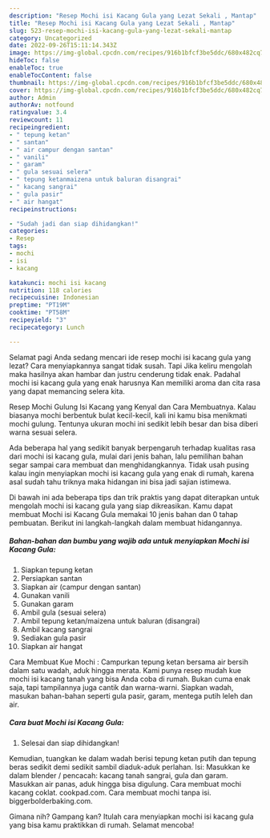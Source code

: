 ```yaml
---
description: "Resep Mochi isi Kacang Gula yang Lezat Sekali , Mantap"
title: "Resep Mochi isi Kacang Gula yang Lezat Sekali , Mantap"
slug: 523-resep-mochi-isi-kacang-gula-yang-lezat-sekali-mantap
category: Uncategorized
date: 2022-09-26T15:11:14.343Z
image: https://img-global.cpcdn.com/recipes/916b1bfcf3be5ddc/680x482cq70/mochi-isi-kacang-gula-foto-resep-utama.jpg
hideToc: false
enableToc: true
enableTocContent: false
thumbnail: https://img-global.cpcdn.com/recipes/916b1bfcf3be5ddc/680x482cq70/mochi-isi-kacang-gula-foto-resep-utama.jpg
cover: https://img-global.cpcdn.com/recipes/916b1bfcf3be5ddc/680x482cq70/mochi-isi-kacang-gula-foto-resep-utama.jpg
author: Admin
authorAv: notfound
ratingvalue: 3.4
reviewcount: 11
recipeingredient:
- " tepung ketan"
- " santan"
- " air campur dengan santan"
- " vanili"
- " garam"
- " gula sesuai selera"
- " tepung ketanmaizena untuk baluran disangrai"
- " kacang sangrai"
- " gula pasir"
- " air hangat"
recipeinstructions:

- "Sudah jadi dan siap dihidangkan!"
categories:
- Resep
tags:
- mochi
- isi
- kacang

katakunci: mochi isi kacang 
nutrition: 118 calories
recipecuisine: Indonesian
preptime: "PT19M"
cooktime: "PT58M"
recipeyield: "3"
recipecategory: Lunch

---
```



Selamat pagi Anda sedang mencari ide resep mochi isi kacang gula yang lezat? Cara menyiapkannya sangat tidak susah. Tapi Jika keliru mengolah maka hasilnya akan hambar dan justru cenderung tidak enak. Padahal mochi isi kacang gula yang enak harusnya Kan memiliki aroma dan cita rasa yang dapat memancing selera kita.


Resep Mochi Gulung Isi Kacang yang Kenyal dan Cara Membuatnya. Kalau biasanya mochi berbentuk bulat kecil-kecil, kali ini kamu bisa menikmati mochi gulung. Tentunya ukuran mochi ini sedikit lebih besar dan bisa diberi warna sesuai selera.

Ada beberapa hal yang sedikit banyak berpengaruh terhadap kualitas rasa dari mochi isi kacang gula, mulai dari jenis bahan, lalu pemilihan bahan segar sampai cara membuat dan menghidangkannya. Tidak usah pusing kalau ingin menyiapkan mochi isi kacang gula yang enak di rumah, karena asal sudah tahu triknya maka hidangan ini bisa jadi sajian istimewa.


Di bawah ini ada beberapa tips dan trik praktis yang dapat diterapkan untuk mengolah mochi isi kacang gula yang siap dikreasikan. Kamu dapat membuat Mochi isi Kacang Gula memakai 10 jenis bahan dan 0 tahap pembuatan. Berikut ini langkah-langkah dalam membuat hidangannya.

<!--inarticleads1-->

##### Bahan-bahan dan bumbu yang wajib ada untuk menyiapkan Mochi isi Kacang Gula:

1. Siapkan  tepung ketan
1. Persiapkan  santan
1. Siapkan  air (campur dengan santan)
1. Gunakan  vanili
1. Gunakan  garam
1. Ambil  gula (sesuai selera)
1. Ambil  tepung ketan/maizena untuk baluran (disangrai)
1. Ambil  kacang sangrai
1. Sediakan  gula pasir
1. Siapkan  air hangat


Cara Membuat Kue Mochi : Campurkan tepung ketan bersama air bersih dalam satu wadah, aduk hingga merata. Kami punya resep mudah kue mochi isi kacang tanah yang bisa Anda coba di rumah. Bukan cuma enak saja, tapi tampilannya juga cantik dan warna-warni. Siapkan wadah, masukan bahan-bahan seperti gula pasir, garam, mentega putih leleh dan air. 

<!--inarticleads2-->

##### Cara buat Mochi isi Kacang Gula:


1. Selesai dan siap dihidangkan!

Kemudian, tuangkan ke dalam wadah berisi tepung ketan putih dan tepung beras sedikit demi sedikit sambil diaduk-aduk perlahan. Isi: Masukkan ke dalam blender / pencacah: kacang tanah sangrai, gula dan garam. Masukkan air panas, aduk hingga bisa digulung. Cara membuat mochi kacang coklat. cookpad.com. Cara membuat mochi tanpa isi. biggerbolderbaking.com. 

Gimana nih? Gampang kan? Itulah cara menyiapkan mochi isi kacang gula yang bisa kamu praktikkan di rumah. Selamat mencoba!
